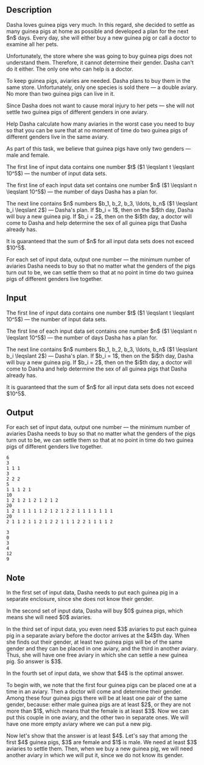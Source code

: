 ## Description

<div><p>Dasha loves guinea pigs very much. In this regard, she decided to settle as many guinea pigs at home as possible and developed a plan for the next $n$ days. Every day, she will either buy a new guinea pig or call a doctor to examine all her pets.</p><p>Unfortunately, the store where she was going to buy guinea pigs does not understand them. Therefore, it cannot determine their gender. Dasha can't do it either. The only one who can help is a doctor. </p><p>To keep guinea pigs, aviaries are needed. Dasha plans to buy them in the same store. Unfortunately, only one species is sold there — a double aviary. No more than two guinea pigs can live in it.</p><p>Since Dasha does not want to cause moral injury to her pets — she will not settle two guinea pigs of different genders in one aviary.</p><p>Help Dasha calculate how many aviaries in the worst case you need to buy so that you can be sure that at no moment of time do two guinea pigs of different genders live in the same aviary.</p><p><span class="tex-font-style-bf">As part of this task, we believe that guinea pigs have only two genders — male and female.</span></p></div><div class="input-specification"><p>The first line of input data contains one number $t$ ($1 \leqslant t \leqslant 10^5$) — the number of input data sets.</p><p>The first line of each input data set contains one number $n$ ($1 \leqslant n \leqslant 10^5$) — the number of days Dasha has a plan for.</p><p>The next line contains $n$ numbers $b_1, b_2, b_3, \ldots, b_n$ ($1 \leqslant b_i \leqslant 2$) — Dasha's plan. If $b_i = 1$, then on the $i$th day, Dasha will buy a new guinea pig. If $b_i = 2$, then on the $i$th day, a doctor will come to Dasha and help determine the sex of all guinea pigs that Dasha already has.</p><p>It is guaranteed that the sum of $n$ for all input data sets does not exceed $10^5$.</p></div><div class="output-specification"><p>For each set of input data, output one number — the minimum number of aviaries Dasha needs to buy so that no matter what the genders of the pigs turn out to be, we can settle them so that at no point in time do two guinea pigs of different genders live together.</p></div>

## Input

<p>The first line of input data contains one number $t$ ($1 \leqslant t \leqslant 10^5$) — the number of input data sets.</p><p>The first line of each input data set contains one number $n$ ($1 \leqslant n \leqslant 10^5$) — the number of days Dasha has a plan for.</p><p>The next line contains $n$ numbers $b_1, b_2, b_3, \ldots, b_n$ ($1 \leqslant b_i \leqslant 2$) — Dasha's plan. If $b_i = 1$, then on the $i$th day, Dasha will buy a new guinea pig. If $b_i = 2$, then on the $i$th day, a doctor will come to Dasha and help determine the sex of all guinea pigs that Dasha already has.</p><p>It is guaranteed that the sum of $n$ for all input data sets does not exceed $10^5$.</p>

## Output

<p>For each set of input data, output one number — the minimum number of aviaries Dasha needs to buy so that no matter what the genders of the pigs turn out to be, we can settle them so that at no point in time do two guinea pigs of different genders live together.</p>





```input1|2,3,6,7,10,11
6
3
1 1 1
3
2 2 2
5
1 1 1 2 1
10
1 2 1 2 1 2 1 2 1 2
20
1 2 1 1 1 1 1 2 1 2 1 2 2 1 1 1 1 1 1 1
20
2 1 1 2 1 1 2 1 2 2 1 1 1 2 2 1 1 1 1 2
```




```output1
3
0
3
4
12
9
```



## Note

<p>In the first set of input data, Dasha needs to put each guinea pig in a separate enclosure, since she does not know their gender.</p><p>In the second set of input data, Dasha will buy $0$ guinea pigs, which means she will need $0$ aviaries.</p><p>In the third set of input data, you even need $3$ aviaries to put each guinea pig in a separate aviary before the doctor arrives at the $4$th day. When she finds out their gender, at least two guinea pigs will be of the same gender and they can be placed in one aviary, and the third in another aviary. Thus, she will have one free aviary in which she can settle a new guinea pig. So answer is $3$.</p><p>In the fourth set of input data, we show that $4$ is the optimal answer. </p><p>To begin with, we note that the first four guinea pigs can be placed one at a time in an aviary. Then a doctor will come and determine their gender. Among these four guinea pigs there will be at least one pair of the same gender, because: either male guinea pigs are at least $2$, or they are not more than $1$, which means that the female is at least $3$. Now we can put this couple in one aviary, and the other two in separate ones. We will have one more empty aviary where we can put a new pig.</p><p>Now let's show that the answer is at least $4$. Let's say that among the first $4$ guinea pigs, $3$ are female and $1$ is male. We need at least $3$ aviaries to settle them. Then, when we buy a new guinea pig, we will need another aviary in which we will put it, since we do not know its gender.</p>
